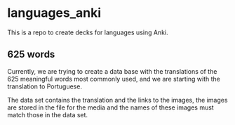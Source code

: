 # languages_anki

This is a repo to create decks for languages using Anki.

## 625 words

Currently, we are trying to create a data base with the translations of the 625 meaningful words most commonly used, and we are starting with the translation to Portuguese.

The data set contains the translation and the links to the images, the images are stored in the file for the media and the names of these images must match those in the data set.

